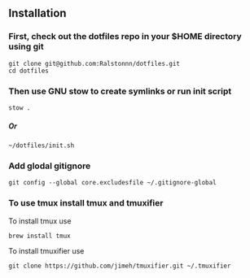 ## Installation

### First, check out the dotfiles repo in your $HOME directory using git

```
git clone git@github.com:Ralstonnn/dotfiles.git
cd dotfiles
```

### Then use GNU stow to create symlinks or run init script
```
stow .
```
##### Or
```
~/dotfiles/init.sh
```

### Add glodal gitignore
```
git config --global core.excludesfile ~/.gitignore-global
```

### To use tmux install tmux and tmuxifier
To install tmux use
```
brew install tmux
```
To install tmuxifier use 
```
git clone https://github.com/jimeh/tmuxifier.git ~/.tmuxifier
```
